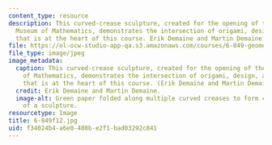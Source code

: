 ```yaml
---
content_type: resource
description: This curved-crease sculpture, created for the opening of the National
  Museum of Mathematics, demonstrates the intersection of origami, design, and mathematics
  that is at the heart of this course. Erik Demaine and Martin Demaine.
file: https://ol-ocw-studio-app-qa.s3.amazonaws.com/courses/6-849-geometric-folding-algorithms-linkages-origami-polyhedra-fall-2012/f34024b4a6e0408be2f1bad03292c841_6-849f12.jpg
file_type: image/jpeg
image_metadata:
  caption: This curved-crease sculpture, created for the opening of the National Museum
    of Mathematics, demonstrates the intersection of origami, design, and mathematics
    that is at the heart of this course. (Erik Demaine and Martin Demaine.)
  credit: Erik Demaine and Martin Demaine.
  image-alt: Green paper folded along multiple curved creases to form curved fins
    of a sculpture.
resourcetype: Image
title: 6-849f12.jpg
uid: f34024b4-a6e0-408b-e2f1-bad03292c841
---
```

